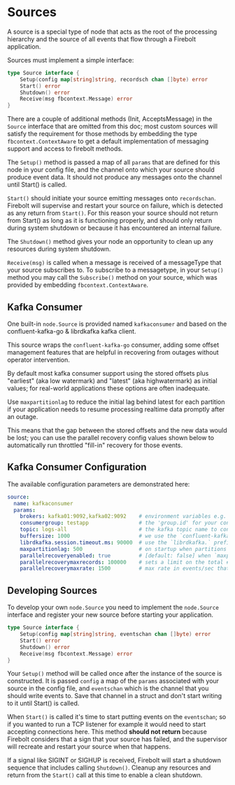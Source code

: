 # Sources

A source is a special type of node that acts as the root of the processing hierarchy and the source of all events
that flow through a Firebolt application.

Sources must implement a simple interface:

```go
type Source interface {
	Setup(config map[string]string, recordsch chan []byte) error
	Start() error
	Shutdown() error
	Receive(msg fbcontext.Message) error
}
```

There are a couple of additional methods (Init, AcceptsMessage) in the `Source` interface that are omitted from this doc; most 
custom sources will satisfy the requirement for those methods by embedding the type `fbcontext.ContextAware` to get a 
default implementation of messaging support and access to firebolt methods.

The `Setup()` method is passed a map of all `params` that are defined for this node in your config file, and the channel
onto which your source should produce event data.   It should not produce any messages onto the channel until Start()
is called.

`Start()` should initiate your source emitting messages onto `recordschan`.   Firebolt will supervise and restart your source
on failure, which is detected as any return from `Start()`.   For this reason your source should not return from Start()
as long as it is functioning properly, and should only return during system shutdown or because it has encountered an
internal failure.

The `Shutdown()` method gives your node an opportunity to clean up any resources during system shutdown.

`Receive(msg)` is called when a message is received of a messageType that your source subscribes to.   To subscribe to a messagetype,
in your `Setup()` method you may call the `Subscribe()` method on your source, which was provided by embedding `fbcontext.ContextAware`.


## Kafka Consumer

One built-in `node.Source` is provided named `kafkaconsumer` and based on the confluent-kafka-go & librdkafka kafka client.

This source wraps the `confluent-kafka-go` consumer, adding some offset management features that are helpful in recovering
from outages without operator intervention.

By default most kafka consumer support using the stored offsets plus "earliest" (aka low watermark) and 
"latest" (aka highwatermark) as initial values; for real-world applications these options are often inadequate.

Use `maxpartitionlag` to reduce the initial lag behind latest for each partition if your application needs to resume processing
realtime data promptly after an outage.   

This means that the gap between the stored offsets and the new data would be lost; you can use the parallel recovery config
values shown below to automatically run throttled "fill-in" recovery for those events.  


## Kafka Consumer Configuration

The available configuration parameters are demonstrated here:

```yaml
source:                                
  name: kafkaconsumer
  params:
    brokers: kafka01:9092,kafka02:9092    # environment variables e.g. '${KAFKA_BROKERS}' are supported
    consumergroup: testapp                # the 'group.id' for your consumer group
    topic: logs-all                       # the kafka topic name to consume from
    buffersize: 1000                      # we use the `confluent-kafka-go` channel based consumer, this sets that channel's buffer size
    librdkafka.session.timeout.ms: 90000  # use the `librdkafka.` prefix to pass arbitrary config to librdkafka, which underlies `confluent-kafka-go`
    maxpartitionlag: 500                  # on startup when partitions are assigned, limit the initial lag behind the highwatermark for a partition to ensure that we "catch up" to realtime quickly
    parallelrecoveryenabled: true         # [default: false] when `maxpartitionlag` limits initial lag, start a parallel consumer to fill-in the window of data that would otherwise be lost
    parallelrecoverymaxrecords: 100000    # sets a limit on the total # of events *per partition* that will be recovered
    parallelrecoverymaxrate: 1500         # max rate in events/sec that parallel recovery will process *per instance* of your application, to avoid overwhelming downstream infrastructure
```

## Developing Sources

To develop your own `node.Source` you need to implement the `node.Source` interface and register your new source before
starting your application.

```go
type Source interface {
	Setup(config map[string]string, eventschan chan []byte) error
	Start() error
	Shutdown() error
	Receive(msg fbcontext.Message) error
}
```

Your `Setup()` method will be called once after the instance of the source is constructed.   It is passed `config` a map of
the `params` associated with your source in the config file, and `eventschan` which is the channel that you should write
events to.   Save that channel in a struct and don't start writing to it until Start() is called.

When `Start()` is called it's time to start putting events on the `eventschan`; so if you wanted to run a TCP listener for
example it would need to start accepting connections here.   This method **should not return** because Firebolt considers
that a sign that your source has failed, and the supervisor will recreate and restart your source when that happens.

If a signal like SIGINT or SIGHUP is received, Firebolt will start a shutdown sequence that includes calling `Shutdown()`.
 Cleanup any resources and return from the `Start()` call at this time to enable a clean shutdown.
 